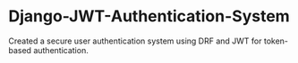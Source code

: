 # Django-JWT-Authentication-System
Created a secure user authentication system using DRF and JWT for token-based authentication.
